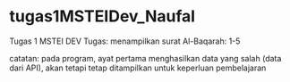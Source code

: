 # tugas1MSTEIDev_Naufal
Tugas 1 MSTEI DEV
Tugas: menampilkan surat Al-Baqarah: 1-5

catatan: pada program, ayat pertama menghasilkan data yang salah (data dari API), akan tetapi tetap ditampilkan untuk keperluan pembelajaran
